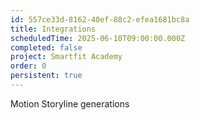 ```yaml
---
id: 557ce33d-8162-40ef-88c2-efea1681bc8a
title: Integrations
scheduledTime: 2025-06-10T09:00:00.000Z
completed: false
project: Smartfit Academy
order: 0
persistent: true
---
```


Motion Storyline generations